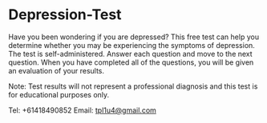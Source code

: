 # Depression-Test

Have you been wondering if you are depressed? This free test can help you determine whether you may be experiencing the symptoms of depression. The test is self-administered. Answer each question and move to the next question. When you have completed all of the questions, you will be given an evaluation of your results.

Note: Test results will not represent a professional diagnosis and this test is for educational purposes only.

Tel: +61418490852
Email:  tpl1u4@gmail.com

